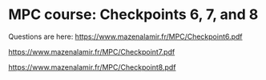 # MPC course: Checkpoints 6, 7, and 8
Questions are here: 
https://www.mazenalamir.fr/MPC/Checkpoint6.pdf

https://www.mazenalamir.fr/MPC/Checkpoint7.pdf

https://www.mazenalamir.fr/MPC/Checkpoint8.pdf

